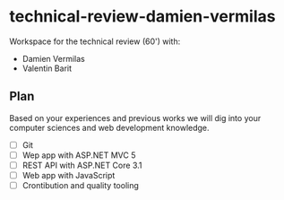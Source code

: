 # technical-review-damien-vermilas

Workspace for the technical review (60') with:
- Damien Vermilas
- Valentin Barit

## Plan

Based on your experiences and previous works we will dig into your computer sciences and web development knowledge. 

- [ ] Git
- [ ] Wep app with ASP.NET MVC 5
- [ ] REST API with ASP.NET Core 3.1
- [ ] Web app with JavaScript
- [ ] Crontibution and quality tooling
